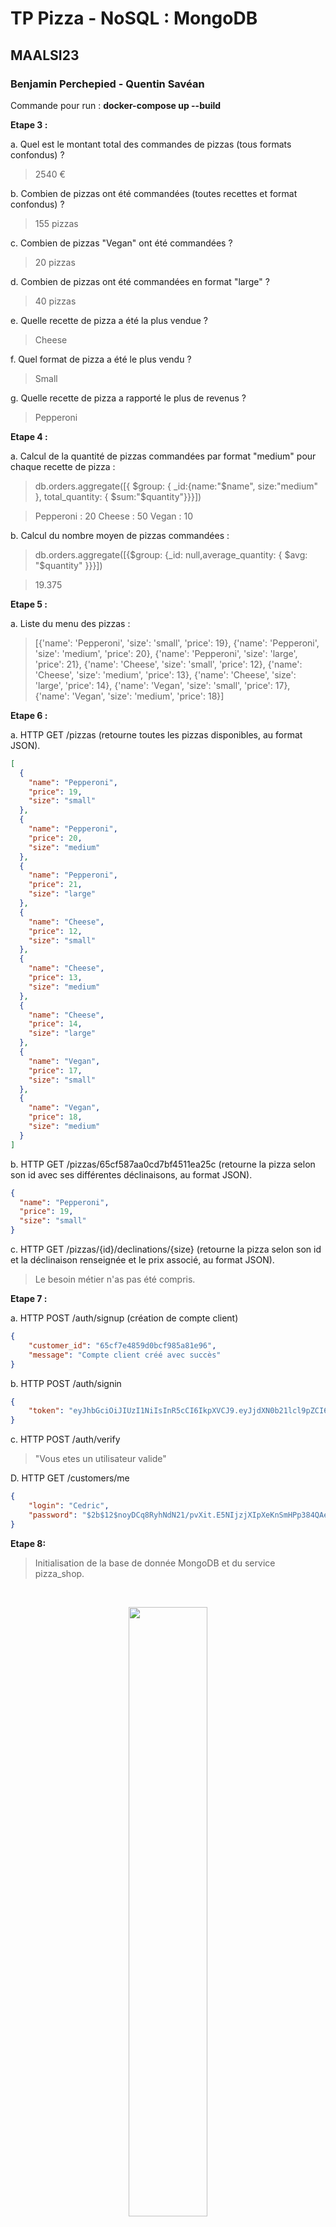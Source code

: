 # TP Pizza - NoSQL : MongoDB
## MAALSI23
### Benjamin Perchepied - Quentin Savéan

Commande pour run : __docker-compose up --build__

**Etape 3 :**

a. Quel est le montant total des commandes de pizzas (tous formats confondus) ?

> 2540 €

b. Combien de pizzas ont été commandées (toutes recettes et format confondus) ?

> 155 pizzas

c. Combien de pizzas "Vegan" ont été commandées ?

> 20 pizzas

d. Combien de pizzas ont été commandées en format "large" ?

> 40 pizzas

e. Quelle recette de pizza a été la plus vendue ?

> Cheese

f. Quel format de pizza a été le plus vendu ?

> Small

g. Quelle recette de pizza a rapporté le plus de revenus ?

> Pepperoni

**Etape 4 :**

a. Calcul de la quantité de pizzas commandées par format "medium" pour chaque recette de pizza : 

> db.orders.aggregate([{ $group: { _id:{name:"$name", size:"medium" }, total_quantity: { $sum:"$quantity"}}}])

> Pepperoni : 20
> Cheese : 50
> Vegan : 10

b. Calcul du nombre moyen de pizzas commandées :

> db.orders.aggregate([{$group: {_id: null,average_quantity: { $avg: "$quantity" }}}])

> 19.375

**Etape 5 :**

a. Liste du menu des pizzas :

> [{'name': 'Pepperoni', 'size': 'small', 'price': 19}, {'name': 'Pepperoni', 'size': 'medium', 'price': 20}, {'name': 'Pepperoni', 'size': 'large', 'price': 21}, {'name': 'Cheese', 'size': 'small', 'price': 12}, {'name': 'Cheese', 'size': 'medium', 'price': 13}, {'name': 'Cheese', 'size': 'large', 'price': 14}, {'name': 'Vegan', 'size': 'small', 'price': 17}, {'name': 'Vegan', 'size': 'medium', 'price': 18}]

**Etape 6 :**

a. HTTP GET /pizzas (retourne toutes les pizzas disponibles, au format JSON).

```json
[
  {
    "name": "Pepperoni",
    "price": 19,
    "size": "small"
  },
  {
    "name": "Pepperoni",
    "price": 20,
    "size": "medium"
  },
  {
    "name": "Pepperoni",
    "price": 21,
    "size": "large"
  },
  {
    "name": "Cheese",
    "price": 12,
    "size": "small"
  },
  {
    "name": "Cheese",
    "price": 13,
    "size": "medium"
  },
  {
    "name": "Cheese",
    "price": 14,
    "size": "large"
  },
  {
    "name": "Vegan",
    "price": 17,
    "size": "small"
  },
  {
    "name": "Vegan",
    "price": 18,
    "size": "medium"
  }
]
```

b. HTTP GET /pizzas/65cf587aa0cd7bf4511ea25c (retourne la pizza selon son id avec ses différentes déclinaisons, au format JSON).

```json
{
  "name": "Pepperoni",
  "price": 19,
  "size": "small"
}
```

c. HTTP GET /pizzas/{id}/declinations/{size} (retourne la pizza selon son id et la déclinaison renseignée et le prix associé, au format JSON).

> Le besoin métier n'as pas été compris.

**Etape 7 :**

a. HTTP POST /auth/signup (création de compte client)

```json
{
	"customer_id": "65cf7e4859d0bcf985a81e96",
	"message": "Compte client créé avec succès"
}
```

b. HTTP POST /auth/signin

```json
{
	"token": "eyJhbGciOiJIUzI1NiIsInR5cCI6IkpXVCJ9.eyJjdXN0b21lcl9pZCI6IjY1Y2Y3ZTQ4NTlkMGJjZjk4NWE4MWU5NiIsImV4cCI6MTcwODEwMDc2MX0.yzf9cjMsPKdcs91_cDKAzY2drSjml-xAqdWx3WUVvi8"
}
```
c. HTTP POST /auth/verify

> "Vous etes un utilisateur valide"

D. HTTP GET /customers/me

```json
{
	"login": "Cedric",
	"password": "$2b$12$noyDCq8RyhNdN21/pvXit.E5NIjzjXIpXeKnSmHPp384QAeDMUj2S"
}
```

**Etape 8:**

> Initialisation de la base de donnée MongoDB et du service pizza_shop.
<br/>

<p align="center">
  <img src="https://upload.wikimedia.org/wikipedia/commons/thumb/2/29/Postgresql_elephant.svg/1200px-Postgresql_elephant.svg.png" style="width: 50%;"/>
</p>


*The End.*
